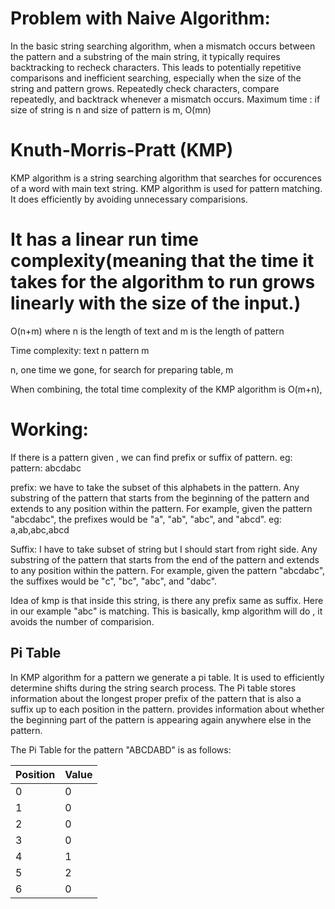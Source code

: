 # Problem with Naive Algorithm:

In the basic string searching algorithm, when a mismatch occurs between the pattern and a substring of the main string, it typically requires backtracking to recheck characters. This leads to potentially repetitive comparisons and inefficient searching, especially when the size of the string and pattern grows.
Repeatedly check characters, compare repeatedly, and backtrack whenever a mismatch occurs.
Maximum time : if size of string is n and size of pattern is m, O(mn)

# Knuth-Morris-Pratt (KMP)

KMP algorithm is a string searching algorithm that searches for occurences of a word with main text string.
KMP algorithm is used for pattern matching. It does efficiently by avoiding unnecessary comparisions.

# It has a linear run time complexity(meaning that the time it takes for the algorithm to run grows linearly with the size of the input.)

O(n+m) where n is the length of text and m is the length of pattern

Time complexity:
text n
pattern m

n, one time we gone, for search
for preparing table, m

When combining, the total time complexity of the KMP algorithm is O(m+n),

# Working:

If there is a pattern given , we can find prefix or suffix of pattern.
eg: pattern: abcdabc

prefix: we have to take the subset of this alphabets in the pattern. Any substring of the pattern that starts from the beginning of the pattern and extends to any position within the pattern. For example, given the pattern "abcdabc", the prefixes would be "a", "ab", "abc", and "abcd".
eg: a,ab,abc,abcd

Suffix: I have to take subset of string but I should start from right side. Any substring of the pattern that starts from the end of the pattern and extends to any position within the pattern. For example, given the pattern "abcdabc", the suffixes would be "c", "bc", "abc", and "dabc".

Idea of kmp is that inside this string, is there any prefix same as suffix.
Here in our example "abc" is matching. This is basically, kmp algorithm will do , it avoids the number of comparision.

## Pi Table

In KMP algorithm for a pattern we generate a pi table.
It is used to efficiently determine shifts during the string search process.
The Pi table stores information about the longest proper prefix of the pattern that is also a suffix up to each position in the pattern.
provides information about whether the beginning part of the pattern is appearing again anywhere else in the pattern.

The Pi Table for the pattern "ABCDABD" is as follows:

| Position | Value |
| -------- | ----- |
| 0        | 0     |
| 1        | 0     |
| 2        | 0     |
| 3        | 0     |
| 4        | 1     |
| 5        | 2     |
| 6        | 0     |

